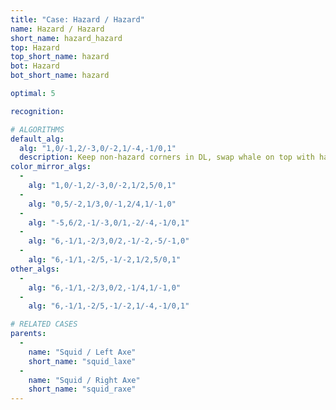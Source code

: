 ```yaml
---
title: "Case: Hazard / Hazard"
name: Hazard / Hazard
short_name: hazard_hazard
top: Hazard
top_short_name: hazard
bot: Hazard
bot_short_name: hazard

optimal: 5

recognition:

# ALGORITHMS
default_alg:
  alg: "1,0/-1,2/-3,0/-2,1/-4,-1/0,1"
  description: Keep non-hazard corners in DL, swap whale on top with hazard corners on bottom to get squid/axe.
color_mirror_algs:
  -
    alg: "1,0/-1,2/-3,0/-2,1/2,5/0,1"
  -
    alg: "0,5/-2,1/3,0/-1,2/4,1/-1,0"
  -
    alg: "-5,6/2,-1/-3,0/1,-2/-4,-1/0,1"
  -
    alg: "6,-1/1,-2/3,0/2,-1/-2,-5/-1,0"
  -
    alg: "6,-1/1,-2/5,-1/-2,1/2,5/0,1"
other_algs:
  -
    alg: "6,-1/1,-2/3,0/2,-1/4,1/-1,0"
  -
    alg: "6,-1/1,-2/5,-1/-2,1/-4,-1/0,1"

# RELATED CASES
parents:
  -
    name: "Squid / Left Axe"
    short_name: "squid_laxe"
  -
    name: "Squid / Right Axe"
    short_name: "squid_raxe"
---
```


